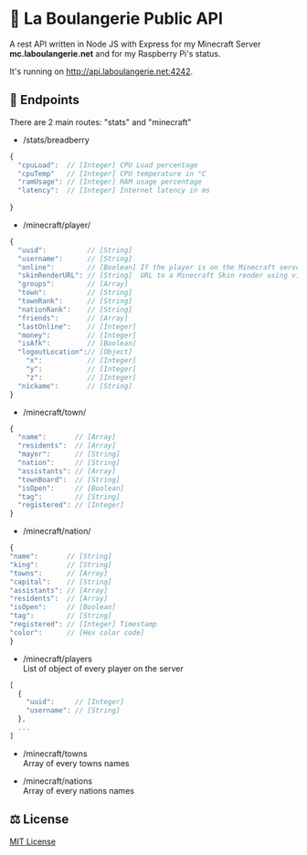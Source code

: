 # 🥖 La Boulangerie Public API
A rest API written in Node JS with Express for my Minecraft Server **mc.laboulangerie.net** and for my Raspberry Pi's status.

It's running on http://api.laboulangerie.net:4242.

## 📌 Endpoints
There are 2 main routes: "stats" and "minecraft"

- /stats/breadberry<br/>
```javascript
{
  "cpuLoad":  // [Integer] CPU Load percentage
  "cpuTemp"   // [Integer] CPU temperature in °C
  "ramUsage": // [Integer] RAM usage percentage
  "latency":  // [Integer] Internet latency in ms
  
}
```
- /minecraft/player/<username><br/>
```javascript
{
  "uuid":          // [String] 
  "username":      // [String] 
  "online":        // [Boolean] If the player is on the Minecraft server
  "skinRenderURL": // [String]  URL to a Minecraft Skin render using visage.surgeplay.com
  "groups":        // [Array]
  "town":          // [String]
  "townRank":      // [String] 
  "nationRank":    // [String] 
  "friends":       // [Array]
  "lastOnline":    // [Integer]
  "money":         // [Integer]
  "isAfk":         // [Boolean] 
  "logoutLocation":// [Object]
    "x":           // [Integer]
    "y":           // [Integer]
    "z":           // [Integer] 
  "nickame":       // [String]
}
```
- /minecraft/town/<name><br/>
```javascript
{
  "name":       // [Array]
  "residents":  // [Array]
  "mayor":      // [String]
  "nation":     // [String]
  "assistants": // [Array]
  "townBoard":  // [String]
  "isOpen":     // [Boolean]
  "tag":        // [String]
  "registered": // [Integer]
}
```
- /minecraft/nation/<name><br/>
```javascript
{
"name":       // [String]
"king":       // [String]
"towns":      // [Array]
"capital":    // [String]
"assistants": // [Array]
"residents":  // [Array]
"isOpen":     // [Boolean]
"tag":        // [String]
"registered": // [Integer] Timestamp
"color":      // [Hex color code]
}
```

- /minecraft/players<br/>
List of object of every player on the server
```javascript
[
  {
    "uuid":     // [Integer]
    "username": // [String]
  },
  ...
]
```
- /minecraft/towns<br/>
Array of every towns names

- /minecraft/nations<br/>
Array of every nations names

## ⚖ License 
[MIT License](https://github.com/PainOchoco/La-Boulangerie-Public-API/blob/master/LICENSE)
